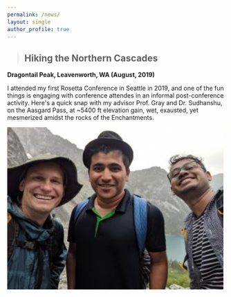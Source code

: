 ```yaml
---
permalink: /news/
layout: single
author_profile: true
---
```




>## Hiking the Northern Cascades
**Dragontail Peak, Leavenworth, WA (August, 2019)**

I attended my first Rosetta Conference in Seattle in 2019, and one of the fun things is engaging with conference attendes in an informal post-conference activity. Here's a quick snap with my advisor Prof. Gray and Dr. Sudhanshu, on the Aasgard Pass, at ~5400 ft elevation gain, wet, exausted, yet mesmerized amidst the rocks of the Enchantments.

<img src="../assets/images/rcon_hike2019.jpeg"  alt="drawing" width="500px"/>
